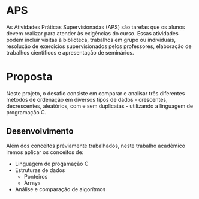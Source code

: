 # APS
As Atividades Práticas Supervisionadas (APS) são tarefas que os alunos devem realizar para atender às exigências do curso. Essas atividades podem incluir visitas à biblioteca, trabalhos em grupo ou individuais, resolução de exercícios supervisionados pelos professores, elaboração de trabalhos científicos e apresentação de seminários.

# Proposta
Neste projeto, o desafio consiste em comparar e analisar três diferentes métodos de ordenação em diversos tipos de dados - crescentes, decrescentes, aleatórios, com e sem duplicatas - utilizando a linguagem de programação C.

## Desenvolvimento

Além dos conceitos préviamente trabalhados, neste trabalho acadêmico iremos aplicar os conceitos de:
* Linguagem de progamação C
* Estruturas de dados
  * Ponteiros
  * Arrays
* Análise e comparação de algorítmos